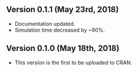 ## Version 0.1.1 (May 23rd, 2018)
  * Documentation updated.
  * Simulation time decreased by ~90%.

## Version 0.1.0 (May 18th, 2018)
  * This version is the first to be uploaded to CRAN.